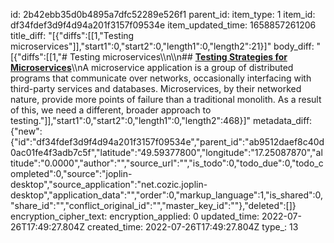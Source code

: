 id: 2b42ebb35d0b4895a7dfc52289e526f1
parent_id: 
item_type: 1
item_id: df34fdef3d9f4d94a201f3157f09534e
item_updated_time: 1658857261206
title_diff: "[{\"diffs\":[[1,\"Testing microservices\"]],\"start1\":0,\"start2\":0,\"length1\":0,\"length2\":21}]"
body_diff: "[{\"diffs\":[[1,\"# Testing microservices\\\n\\\n## [**Testing Strategies for Microservices**](https://dzone.com/articles/testing-strategies-for-microservices)\\\nA microservice application is a group of distributed programs that communicate over networks, occasionally interfacing with third-party services and databases. Microservices, by their networked nature, provide more points of failure than a traditional monolith. As a result of this, we need a different, broader approach to testing.\"]],\"start1\":0,\"start2\":0,\"length1\":0,\"length2\":468}]"
metadata_diff: {"new":{"id":"df34fdef3d9f4d94a201f3157f09534e","parent_id":"ab9512daef8c40d0ac01fe4f3adb7c5f","latitude":"49.59377800","longitude":"17.25087870","altitude":"0.0000","author":"","source_url":"","is_todo":0,"todo_due":0,"todo_completed":0,"source":"joplin-desktop","source_application":"net.cozic.joplin-desktop","application_data":"","order":0,"markup_language":1,"is_shared":0,"share_id":"","conflict_original_id":"","master_key_id":""},"deleted":[]}
encryption_cipher_text: 
encryption_applied: 0
updated_time: 2022-07-26T17:49:27.804Z
created_time: 2022-07-26T17:49:27.804Z
type_: 13